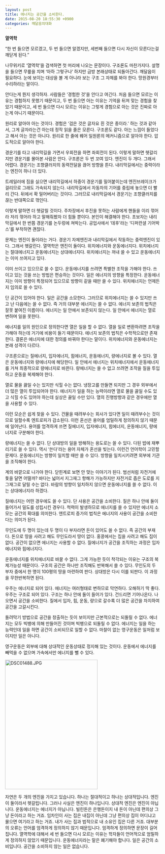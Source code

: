 ```yaml
---
layout: post
title: 에너지는 공간을 소비한다.
date: 2015-08-20 18:55:30 +0900
categories: 깨달음의대화
---
```

**열역학** 

  


“한 번 들으면 모르겠고, 두 번 들으면 알겠지만, 세번째 들으면 다시 자신이 모른다는걸 깨닫게 된다.” 

  


나무위키로 ‘열역학’을 검색하면 첫 머리에 나오는 문장이다. 구조론도 마찬가지다. 설명을 들으면 무릎을 치며 ‘아하 그렇구나’ 하지만 금방 본래상태로 되돌아간다. 깨달음이 필요하다. 눈에 보이는 대상을 볼 게 아니라 보는 구조 그 자체를 봐야 한다. 망원경부터 수리하라는 말이다. 

  


안다는게 뭔지 생각하자. 사람들은 ‘경험한 것’을 안다고 여긴다. 처음 들으면 모르는 이유는 경험하지 못했기 때문이고, 두 번 들으면 아는 이유는 기억을 뒤져 맞는 경험을 찾았기 때문이고, 세 번 들으면 다시 모르는 이유는 그렇게 경험으로 아는 것은 진짜로 아는게 아니기 때문이다. 

  


원리로 알아야 아는 것이다. 경험은 ‘검은 것은 글자요 흰 것은 종이라.’ 하는 것과 같아서, 그게 글자라는건 아는데 정작 읽을 줄은 모른다. 구조론도 같다. 아는 느낌이 들었다고 해서 아는 것은 아니다. 원리로 한 줄에 꿰어 일원론의 메커니즘으로 알아야 한다. 압도적으로 알아야 한다. 

  


경운기를 타고 내리막길을 가면서 우회전을 하면 좌회전이 된다. 이렇게 말하면 헷갈리지만 경운기를 몰아본 사람은 안다. 구조론은 두 번 꼬여 있다. 엔진이 두 개다. 그래서 어렵다. 경운기는 조향클러치의 동력전달을 끊어 방향을 튼다. 내리막길에서는 중력이라는 엔진이 하나 더 있다. 

  


트레일러에 짐을 실으면 내리막길에서 하중이 경운기를 밀어붙이는데 엔진브레이크가 걸리므로 그래도 가속되지 않는다. 내리막길에서 자동차의 기어를 중립에 놓으면 더 빨리 간다. 뒤에서 확 밀어버리는 것이다. 그러므로 내리막길에서 경운기는 조향클러치를 끊는 반대쪽으로 꺾인다. 

  


이렇게 말하면 더 헷갈릴 것이다. 주차장에서 후진을 못하는 사람에게 핸들을 이리 꺾어라 저리 꺾어라 하고 말해줘봤자 더 힘들 뿐이다. 본인이 해결해야 한다. 초보자는 내리막길에서 한 번쯤 경운기를 논두렁에 쳐박는다. 공업사에서 ‘데후’라는 ‘디퍼런셜 기어박스’를 부착하면 괜찮다. 

  


문제는 엔진이 둘이라는 거다. 경운기 자체엔진과 내리막길에서 작동하는 중력엔진이 있다. 그래서 헷갈린다. 열역학은 엔진이 둘이다. 위치에너지와 운동에너지다. 위치에너지는 절대에너지고 운동에너지는 상대에너지다. 위치에너지는 꺼내 쓸 수 있고 운동에너지는 이미 쓰여지고 있다. 

  


이미 쓰이고 있으므로 쓸 수 없다. 운동에너지를 쓰려면 특별한 조작을 가해야 한다. 쓰이고 있는 것을 쓰는 방법은 편승하는 것이다. 일은 에너지의 방향을 특정한다. 운동에너지는 이미 방향이 특정되어 있으므로 방향이 같을 때만 쓸 수 있다. 위치에너지는 언제든지 임의로 쓸 수 있다. 

  


단 공간이 있어야 한다. 일은 공간을 소모한다. 그러므로 위치에너지는 쓸 수 있지만 쓰고 난 다음에는 쓸 수 없다. 즉 거의 대부분 에너지는 쓸 수 없다. 에너지 보존의 법칙은 잘못 붙여진 이름이다. 에너지는 일 안에서 보존되지 않는다. 일 안에서 에너지는 열로 변하며 일을 못한다. 

  


에너지를 일의 원인으로 정의한다면 열은 일을 할 수 없다. 열을 일로 변환하려면 조작을 가해야 하는데 거기에 비용이 들기 때문이다. 에너지 보존의 법칙은 수학적으로만 존재한다. 결론은 에너지에 대한 정의를 바꿔야 한다는 말이다. 위치에너지와 운동에너지는 본래 성격이 다르다. 

  


구조론으로는 질에너지, 입자에너지, 힘에너지, 운동에너지, 량에너지로 볼 수 있다. 열은 운동에너지와 량에너지에 해당한다. 일 안에서 에너지는 위치에너지에서 운동에너지를 거쳐 최종적으로 량에너지로 바뀐다. 량에너지는 쓸 수 없고 쓰려면 조작을 질을 투입하고 운동을 복제해야 한다. 

  


열로 물을 끓일 수는 있지만 식힐 수는 없다. 냉장고를 만들면 되지만 그 경우 외부에서 더 많은 열이 투입되어야 한다. 에너지가 일을 하는 능력이라면 열로 물을 끓일 수도 있고 식힐 수도 있어야 하는데 실상은 끓일 수만 있다. 열의 진행방향과 같은 경우에만 열을 사용할 수 있다. 

  


이런 모순은 쉽게 찾을 수 있다. 건물을 때려부수는 회사가 있다면 일이 때려부수는 것이므로 일할수록 엔트로피가 감소된다. 이런 혼선은 용어를 엄밀하게 정의하지 않기 때문에 일어난다. 용어를 엄격하게 쓰면 질에너지, 입자에너지, 힘에너지, 운동에너지, 량에너지로 구분해야 한다. 

  


량에너지는 쓸 수 없다. 단 상대방의 일을 방해하는 용도로는 쓸 수 있다. 다된 밥에 재뿌리기로 쓸 수 있다. 역시 ‘쓴다’라는 용어 자체가 혼선을 빚는다. 이런건 언어학이 고민할 문제다. 운동에너지는 방향이 일치할 때만 쓸 수 있다. 방향을 일치시키려면 외부에 기관을 조직해야 한다. 

  


계의 바깥으로 나가야 한다. 닫힌계로 보면 안 맞는 이야기가 된다. 범선처럼 자전거에 돛을 달면 어떨까? 바다는 넓어서 지그재그 항해가 가능하지만 자전거로 좁은 도로를 지그재그로 달릴 수는 없다. 바람의 방향이 일치하지 않으면 운동에너지를 쓸 수 없다. 이는 상대에너지라 하겠다. 

  


질에너지는 어떤 경우에도 쓸 수 있다. 단 사용은 공간을 소비한다. 질은 하나 안에 둘이 들어가서 밀도를 성립시킨 경우다. 척력이 발생하므로 에너지를 쓸 수 있지만 에너지 소모는 공간의 확대를 의미한다. 엔트로피 증가의 법칙은 에너지의 사용이 공간을 소비한다는 의미가 된다. 

  


무인도에 두 명이 있는데 두 명이 다 부자라면 돈이 있어도 쓸 수 없다. 즉 공간의 부재다. 돈으로 땅을 사려고 해도 무인도라서 땅이 없다. 홍콩에서는 집을 사려고 해도 집이 없다. 공간이 없으면 에너지는 사용할 수 없다. 질에너지가 공간을 조직하는 과정은 입자에너지와 힘에너지다. 

  


운동에너지를 위치에너지로 바꿀 수 없다. 그게 가능한 듯이 착각되는 이유는 구조의 복제가능성 때문이다. 구조의 공간은 하나만 조직해도 반복해서 쓸 수 있다. 무인도의 두 부자 중에서 한 명이 100평의 땅을 마련하여 판다. 상대방은 다시 이를 되판다. 이 과정을 무한반복하면 된다. 

  


우주는 에너지로 되어 있다. 에너지는 여러형태로 변하므로 막연하다. 오해하기 딱 좋다. 우주는 구조로 되어 있다. 구조는 하나 안에 둘이 들어가 있다. 건드리면 기어나온다. 나오면서 공간을 소비한다. 질에서 입자, 힘, 운동, 량으로 갈수록 더 많은 공간을 차지하여 공간을 고갈시킨다. 

  


돌려막기 방법으로 공간을 창출하는 듯이 보이지만 근본적으로는 되돌릴 수 없다. 에너지는 모두 빅뱅에 의해 만들어진 것이며 빅뱅으로 되돌릴 수 없다. 에너지는 일을 하는 능력인데 일을 하면 공간이 소비되므로 일할 수 없다. 마찰이 없는 영구운동은 일처럼 보이지만 일은 아니다. 

  


영구운동은 외부에 대해 상대적인 운동상태로 정지해 있는 것이다. 운동에서 에너지를 빼먹을 수 없으며 가속에서만 에너지를 뺄 수 있다. 

  



 
<img src="assets/attach/images/198/629/615/DSC01488.JPG" alt="DSC01488.JPG" width="300" height="419" /> 

  


자연은 두 개의 엔진을 가지고 있습니다. 하나는 절대적이고 하나는 상대적입니다. 엔진이 둘이라서 헷갈립니다. 그러나 사실은 엔진이 하나입니다. 상대적 엔진은 엔진이 아닙니다. 운동에너지는 에너지가 아닙니다. 빌린돈은 은행돈이지 내 돈이 아닌데 편의상 그냥 돈이라고 하는 거죠. 임차인이 사는 집은 내집이 아닌데 그냥 편의상 집이 어디냐고 물으면 여기라고 하는 거죠. 내가 사는 집과 법적으로 내 소유인 집은 다른 거죠. 대부분의 오류는 언어를 엄격하게 정의하지 않기 때문입니다. 엄격하게 정의하면 문장이 길어집니다. 열역학에 대해서 세 번 들으면 다시 모르는 이유는 학자들이 언어적으로 엄밀하게 정의하지 않았기 때문입니다. 운동에너지라는 말은 폐기해야 합니다. 일은 공간의 소비입니다. 공간을 소비하지 않는 일은 없습니다.
